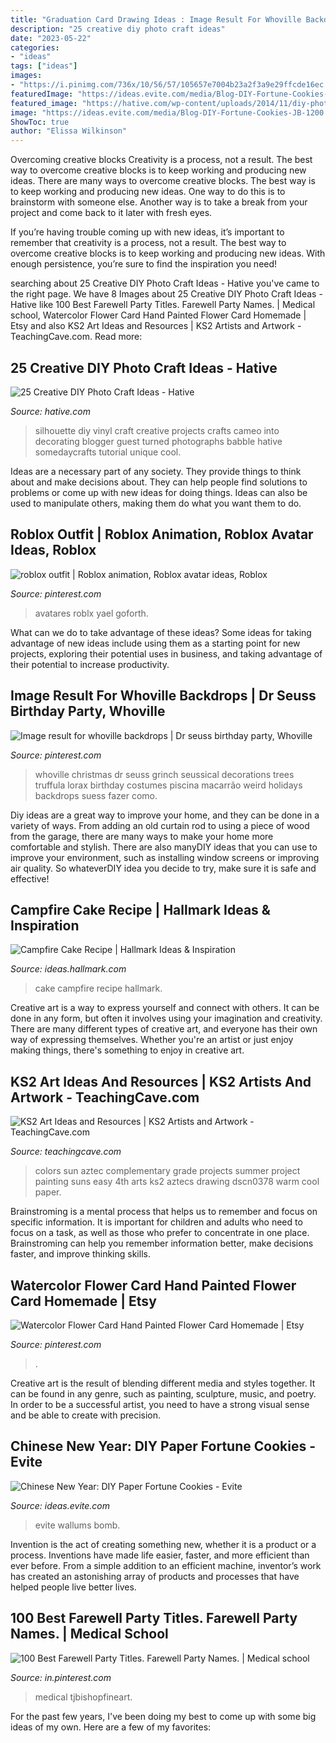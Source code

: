 ```yaml
---
title: "Graduation Card Drawing Ideas : Image Result For Whoville Backdrops"
description: "25 creative diy photo craft ideas"
date: "2023-05-22"
categories:
- "ideas"
tags: ["ideas"]
images:
- "https://i.pinimg.com/736x/10/56/57/105657e7004b23a2f3a9e29ffcde16ec.jpg"
featuredImage: "https://ideas.evite.com/media/Blog-DIY-Fortune-Cookies-JB-1200.jpg"
featured_image: "https://hative.com/wp-content/uploads/2014/11/diy-photo-craft-ideas/18-diy-photo-craft-ideas.jpg"
image: "https://ideas.evite.com/media/Blog-DIY-Fortune-Cookies-JB-1200.jpg"
ShowToc: true
author: "Elissa Wilkinson"
---
```



Overcoming creative blocks
Creativity is a process, not a result. The best way to overcome creative blocks is to keep working and producing new ideas.
There are many ways to overcome creative blocks. The best way is to keep working and producing new ideas. One way to do this is to brainstorm with someone else. Another way is to take a break from your project and come back to it later with fresh eyes.

If you’re having trouble coming up with new ideas, it’s important to remember that creativity is a process, not a result. The best way to overcome creative blocks is to keep working and producing new ideas. With enough persistence, you’re sure to find the inspiration you need!

	

		
searching about 25 Creative DIY Photo Craft Ideas - Hative you've came to the right page. We have 8 Images about 25 Creative DIY Photo Craft Ideas - Hative like 100 Best Farewell Party Titles. Farewell Party Names. | Medical school, Watercolor Flower Card Hand Painted Flower Card Homemade | Etsy and also KS2 Art Ideas and Resources | KS2 Artists and Artwork - TeachingCave.com. Read more:
		
    
## 25 Creative DIY Photo Craft Ideas - Hative

<img loading=lazy src="https://hative.com/wp-content/uploads/2014/11/diy-photo-craft-ideas/18-diy-photo-craft-ideas.jpg" onerror="this.onerror=null;this.src='https://tse3.mm.bing.net/th?id=OIP.Ub9w3d82j3XJNWB5e_IndQAAAA&amp;pid=15.1';" alt="25 Creative DIY Photo Craft Ideas - Hative">

_Source: hative.com_

>silhouette diy vinyl craft creative projects crafts cameo into decorating blogger guest turned photographs babble hative somedaycrafts tutorial unique cool. 

	

Ideas are a necessary part of any society. They provide things to think about and make decisions about. They can help people find solutions to problems or come up with new ideas for doing things. Ideas can also be used to manipulate others, making them do what you want them to do.

    
## Roblox Outfit | Roblox Animation, Roblox Avatar Ideas, Roblox

<img loading=lazy src="https://i.pinimg.com/736x/10/56/57/105657e7004b23a2f3a9e29ffcde16ec.jpg" onerror="this.onerror=null;this.src='https://tse2.mm.bing.net/th?id=OIP.8G58h67ViADG1avIjPE7EgHaKY&amp;pid=15.1';" alt="roblox outfit | Roblox animation, Roblox avatar ideas, Roblox">

_Source: pinterest.com_

>avatares roblx yael goforth. 

	

What can we do to take advantage of these ideas?
Some ideas for taking advantage of new ideas include using them as a starting point for new projects, exploring their potential uses in business, and taking advantage of their potential to increase productivity.

    
## Image Result For Whoville Backdrops | Dr Seuss Birthday Party, Whoville

<img loading=lazy src="https://i.pinimg.com/736x/e2/c8/14/e2c814b5944120b2f9539207228ed55d.jpg" onerror="this.onerror=null;this.src='https://tse4.mm.bing.net/th?id=OIP.2VaV180H48x22Evo23qWAAHaJ6&amp;pid=15.1';" alt="Image result for whoville backdrops | Dr seuss birthday party, Whoville">

_Source: pinterest.com_

>whoville christmas dr seuss grinch seussical decorations trees truffula lorax birthday costumes piscina macarrão weird holidays backdrops suess fazer como. 

	

Diy ideas are a great way to improve your home, and they can be done in a variety of ways. From adding an old curtain rod to using a piece of wood from the garage, there are many ways to make your home more comfortable and stylish. There are also manyDIY ideas that you can use to improve your environment, such as installing window screens or improving air quality. So whateverDIY idea you decide to try, make sure it is safe and effective!

    
## Campfire Cake Recipe | Hallmark Ideas &amp; Inspiration

<img loading=lazy src="https://ideas.hallmark.com/wp-content/uploads/2016/09/CampfireCake600x600.jpg" onerror="this.onerror=null;this.src='https://tse4.mm.bing.net/th?id=OIP.8ehZCUc1ZrEO-NeHZj_6AQHaHa&amp;pid=15.1';" alt="Campfire Cake Recipe | Hallmark Ideas &amp; Inspiration">

_Source: ideas.hallmark.com_

>cake campfire recipe hallmark. 

	

Creative art is a way to express yourself and connect with others. It can be done in any form, but often it involves using your imagination and creativity. There are many different types of creative art, and everyone has their own way of expressing themselves. Whether you're an artist or just enjoy making things, there's something to enjoy in creative art.

    
## KS2 Art Ideas And Resources | KS2 Artists And Artwork - TeachingCave.com

<img loading=lazy src="https://www.teachingcave.com/wp-content/uploads/2013/11/Sun.jpg" onerror="this.onerror=null;this.src='https://tse1.mm.bing.net/th?id=OIP.R5-_GJaGGHkf8AlqnnUYAwAAAA&amp;pid=15.1';" alt="KS2 Art Ideas and Resources | KS2 Artists and Artwork - TeachingCave.com">

_Source: teachingcave.com_

>colors sun aztec complementary grade projects summer project painting suns easy 4th arts ks2 aztecs drawing dscn0378 warm cool paper. 

	

Brainstroming is a mental process that helps us to remember and focus on specific information. It is important for children and adults who need to focus on a task, as well as those who prefer to concentrate in one place. Brainstroming can help you remember information better, make decisions faster, and improve thinking skills.

    
## Watercolor Flower Card Hand Painted Flower Card Homemade | Etsy

<img loading=lazy src="https://i.pinimg.com/736x/a9/51/0e/a9510ec4a769393a9d02a04fe8312115.jpg" onerror="this.onerror=null;this.src='https://tse4.mm.bing.net/th?id=OIP.J35Dt09nh_qDFNctOq2-PAHaJ4&amp;pid=15.1';" alt="Watercolor Flower Card Hand Painted Flower Card Homemade | Etsy">

_Source: pinterest.com_

>. 

	

Creative art is the result of blending different media and styles together. It can be found in any genre, such as painting, sculpture, music, and poetry. In order to be a successful artist, you need to have a strong visual sense and be able to create with precision.

    
## Chinese New Year: DIY Paper Fortune Cookies - Evite

<img loading=lazy src="https://ideas.evite.com/media/Blog-DIY-Fortune-Cookies-JB-1200.jpg" onerror="this.onerror=null;this.src='https://tse2.mm.bing.net/th?id=OIP.zVqJt1j8bOXhxEEWV7CB1AHaKF&amp;pid=15.1';" alt="Chinese New Year: DIY Paper Fortune Cookies - Evite">

_Source: ideas.evite.com_

>evite wallums bomb. 

	

Invention is the act of creating something new, whether it is a product or a process. Inventions have made life easier, faster, and more efficient than ever before. From a simple addition to an efficient machine, inventor’s work has created an astonishing array of products and processes that have helped people live better lives.

    
## 100 Best Farewell Party Titles. Farewell Party Names. | Medical School

<img loading=lazy src="https://i.pinimg.com/736x/ba/a7/14/baa714c1eb0441bed79c3399503850f9.jpg" onerror="this.onerror=null;this.src='https://tse3.mm.bing.net/th?id=OIP.K3yHwXtdmdfZ6s4GyR9YuQHaLb&amp;pid=15.1';" alt="100 Best Farewell Party Titles. Farewell Party Names. | Medical school">

_Source: in.pinterest.com_

>medical tjbishopfineart. 

	

For the past few years, I've been doing my best to come up with some big ideas of my own. Here are a few of my favorites: 

